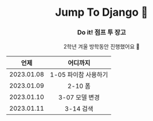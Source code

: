 <div align="center">

# Jump To Django 🚀
### **Do it!** 점프 투 장고 

2학년 겨울 방학동안 진행했어요 🐣

|언제|어디까지|
|:---:|:---:|
|2023.01.08|1-05 파이참 사용하기|
|2023.01.09|2-10 폼|
|2023.01.10|3-07 모델 변경|
|2023.01.11|3-14 검색|
</div>
